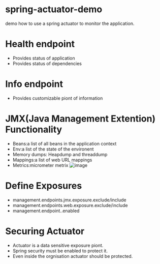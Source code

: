 # spring-actuator-demo
demo how to use a spring actuator to monitor the application. 

# Health endpoint
* Provides status of application
* Provides status of dependencies

# Info endpoint
* Provides customizable piont of information

# JMX(Java Management Extention) Functionality
* Beans:a list of all beans in the application context
* Env:a list of the state of the environent
* Memory dumps: Heapdump and threaddump
* Mappings:a list of web URL mappings
* Metrics:micrometer metrix
![image](https://user-images.githubusercontent.com/17804600/87543538-389df180-c6a5-11ea-9e33-1807e23e5dde.png)

# Define Exposures
* management.endpoints.jmx.exposure.exclude/include
* management.endpoints.web.exposure.exclude/include
* management.endpoint.<id>.enabled

# Securing Actuator
* Actuator is a data sensitive exposure piont.
* Spring security must be enabled to protect it. 
* Even inside the orgnisation actuator should be protected. 

